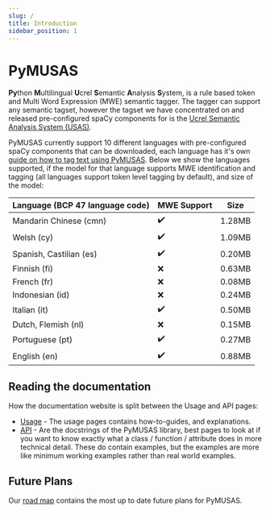 ```yaml
---
slug: /
title: Introduction
sidebar_position: 1
---
```


# PyMUSAS

**Py**thon **M**ultilingual **U**crel **S**emantic **A**nalysis **S**ystem, is a rule based token and Multi Word Expression (MWE) semantic tagger. The tagger can support any semantic tagset, however the tagset we have concentrated on and released pre-configured spaCy components for is the [Ucrel Semantic Analysis System (USAS)](https://ucrel.lancs.ac.uk/usas/).

PyMUSAS currently support 10 different languages with pre-configured spaCy components that can be downloaded, each language has it's own [guide on how to tag text using PyMUSAS](/usage/how_to/tag_text). Below we show the languages supported, if the model for that language supports MWE identification and tagging (all languages support token level tagging by default), and size of the model:

| Language (BCP 47 language code) | MWE Support | Size |
| --- | --- | --- |
| Mandarin Chinese (cmn) | :heavy_check_mark: | 1.28MB |
| Welsh (cy) | :heavy_check_mark: | 1.09MB |
| Spanish, Castilian (es) | :heavy_check_mark: | 0.20MB |
| Finnish (fi) | :x: | 0.63MB |
| French (fr) | :x: | 0.08MB |
| Indonesian (id) | :x: | 0.24MB |
| Italian (it) | :heavy_check_mark: | 0.50MB |
| Dutch, Flemish (nl) | :x: | 0.15MB |
| Portuguese (pt) | :heavy_check_mark: | 0.27MB |
| English (en) | :heavy_check_mark: | 0.88MB |

## Reading the documentation

How the documentation website is split between the Usage and API pages:

* [Usage](/) - The usage pages contains how-to-guides, and explanations.
* [API](/api/spacy_api/taggers/rule_based) - Are the docstrings of the PyMUSAS library, best pages to look at if you want to know exactly what a class / function / attribute does in more technical detail. These do contain examples, but the examples are more like minimum working examples rather than real world examples.


## Future Plans

Our [road map](https://github.com/UCREL/pymusas/blob/main/ROADMAP.md) contains the most up to date future plans for PyMUSAS.
